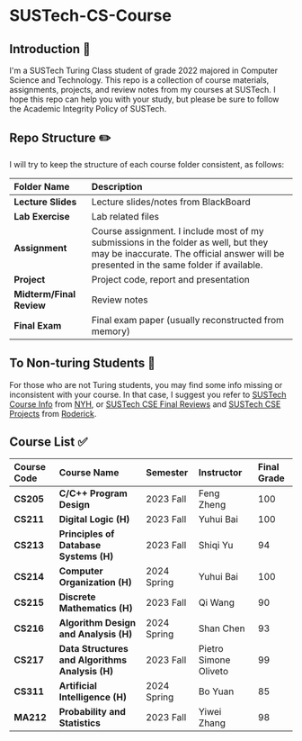 # SUSTech-CS-Course

## Introduction :rocket:

I'm a SUSTech Turing Class student of grade 2022 majored in Computer Science and Technology.
This repo is a collection of course materials, assignments, projects, and review notes from my courses at SUSTech.
I hope this repo can help you with your study, but please be sure to follow the  Academic Integrity Policy of SUSTech.

## Repo Structure :pencil2:

I will try to keep the structure of each course folder consistent, as follows:

| **Folder Name** | **Description** |
| :--- | :--- |
| **Lecture Slides** | Lecture slides/notes from BlackBoard |
| **Lab Exercise** | Lab related files |
| **Assignment** | Course assignment. I include most of my submissions in the folder as well, but they may be inaccurate. The official answer will be presented in the same folder if available. |
| **Project** | Project code, report and presentation |
| **Midterm/Final Review** | Review notes |
| **Final Exam** | Final exam paper (usually reconstructed from memory) |

## To Non-turing Students :100:
For those who are not Turing students, you may find some info missing or inconsistent with your course.
In that case, I suggest you refer to [SUSTech Course Info](https://github.com/NYH-Dolphin/SUSTech-Course-Info) from [NYH](https://github.com/NYH-Dolphin), or [SUSTech CSE Final Reviews](https://github.com/RoderickQiu/SUSTech_CSE_Final_Reviews) and [SUSTech CSE Projects](https://github.com/RoderickQiu/SUSTech_CSE_Projects) from [Roderick](https://github.com/RoderickQiu).

## Course List :white_check_mark:

| **Course Code** | **Course Name** | **Semester** | **Instructor** | **Final Grade** |
| :--- | :--- | :--- | :--- | :--- |
| **CS205** | **C/C++ Program Design** | 2023 Fall | Feng Zheng | 100 |
| **CS211** | **Digital Logic (H)** | 2023 Fall | Yuhui Bai | 100 |
| **CS213** | **Principles of Database Systems (H)** | 2023 Fall | Shiqi Yu | 94 |
| **CS214** | **Computer Organization (H)** | 2024 Spring | Yuhui Bai | 100 |
| **CS215** | **Discrete Mathematics (H)** | 2023 Fall | Qi Wang | 90 |
| **CS216** | **Algorithm Design and Analysis (H)** | 2024 Spring | Shan Chen | 93 |
| **CS217** | **Data Structures and Algorithms Analysis (H)** | 2023 Fall | Pietro Simone Oliveto | 99 |
| **CS311** | **Artificial Intelligence (H)** | 2024 Spring | Bo Yuan | 85 |
| **MA212** | **Probability and Statistics** | 2023 Fall | Yiwei Zhang | 98 |
